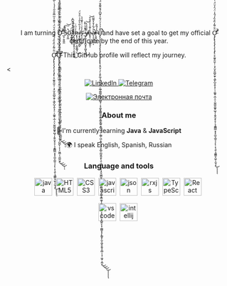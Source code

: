 <div id = "socials" align="center">
<p>I am turning Ơ̵̡̨̡̡̡̢̡̨̛͍̥̟̻̱̟̼̫̤̠̗̣̥̤̣̣̮͇̺͙̤̦̖͇͎̰̘̗͓͔̣̯̮̪̜͍͈̠̙͍̖͚̞̖̰̭͎̞̫̩͔̲̟̦̱̹̗̺̪̙̜̞̩̗͖̪̹̖̰̲̰̮̯̏͂̒̑́̄͆̔̎̅̀̄̈͐̐͆̆̈́̏̾͊̏̈̓̀̂̌̎̿̋̄̑̃̈́́̀̈́̓̿͋̓͑͊̋̾̇͐̔͌͗̅̄́̎̿̉́͑̀̑͂̆̈́̊̽́̄͘̕̚̚̕͜͜͜͝͠͠ͅͅ ̶̲͙̣̮͈̫̼̋̑̂̒̕͘5̵̢̯̪̀̔̽̚͠͝0̷̢͚͈͍̱̖̘͐͑͘ ̸̡͖̙̟͉̓͗͋̽͒͌͆̽̚̕ẗ̶̷̡̢̡͇̱̼̺̝̥͉̠͎̰͚̯͔́̆̐͒̀͜h̷̷̢̢͓̫̬͚̹͓̲̞̳̘̦̒́͗̇͜ͅi̷̶̧̢̻̭̝̺̼̪̙̓́͐͂͛̀̑̉͑̑͒̈́̕s̶̨̛̩̗̖̩͚̗̍̓̓̇͗͒͊̔͛ ̶̲̍̈̽̈̇͒̽̚̚ẏ̶̸̨̫̘̗͙̼̬͙͓̺̬̘̬̏̑̏́̓͘͜͝ͅe̴̶̢̟̗̣̝̮͚̭͎̊̒͊̾̓̓̆͒͝à̶̴͎͔̞̣̦͉̈́͂̓͒̽͌̅̈̕̚̕ͅr̶̖͍͍̮̹̥̅̒́̃̐Ō̴̡̢̨̡̢̢̡̡̧̢̨̡̢̢̨̧̨̢̢̢͓̭̮̹͉̙͕̯̙̲̞͎̬̰̣͕̻̦̼̲̜̳̳̗͍̲̘̪̳̘̜͔̥͚͙͚̳̯͍̞͇̥͇̞͇͍͙͇̖̲̘̮̣̰̻̜͖͕̱͍̖̝̼͎̗̻̩̲̰̬̼̯̙̖̱̣͖̺̜̬͎̖͙̬͖̪͈̙̼͔͉̘̮͚̻͙̤̣͎̳̱͙͇͚̞͎͚̟̝̥̳͍͎̠̖̦̼͕̠̻͍̞͙̜̲̻̬͓̗̙͇̥̙̰̝͖͙̱̯̬̝̤̻̩̣̘̹͖͓͕̪̝̓̉̉̒̈́͋̾͊͆̄́̄̆͌̂̎̈́̓͐̐̂̔͂̑̐̉́͊̊̄͗̈́̃̓̀̋̾̐͂͒̊̌͋̀͋̄͑̀̊̃̍͛͊̇̾̈́̃͛̌̆̈̔̃̃̑̈́̾̏̄̈́͐̄̔̅̃̈́̈̏̈̀̂̂̀́̄́̾̀̓̎̑̅͛̆̔͋̾͋̿̊͐̀̑̎̅͂́͊̉͆̓͑̓̎͘̕̕͘͘̕͘͘̚̚̕͘͜͜͜͜͠͠͠͝͝͝͝͠ͅͅͅͅͅͅand have set a goal to get my official Ơ̵̧̡̢̢̧̨̡̨̧̨̧̡̢̛̛̠̥̫̱̬̰̫̹̜͉̟̫̗̯̱̺̬̫̟̖͚̙̺͎͈̖̟̠͔̫͚̥̩̲͎̤͕̫̰̪̭͚̱̠̺̘͎̭̬̫̗̥̥̦͉̝̳̻̲̝̟̟̼̫̞̲̼̦̗̗̙̦͙͉͈̹̘͇̳͙͖̩͎̫̘͓̈͋͌̓̏̊̏̒́̑̾̈́̈̓̆̈́͑̎͊̾̅̿̐̑̋̾́̉̇̀̅̿̅̒̾͋̃̿̌̍́̊̄̋͑͑̎̄̒̀̏͋̈́̉̂̈́̈́̃̆̊͗̈́̽̈́̂̔̎̈́̎́͑̐̈́̌̈̊̀̍̾͗͗̅͌̾̋̈́́̐̿͋͐͐̄́̅͛͌͗̔́͌̄͘̚̚̚͘̕̕͜͠͝͠͝͝͝͝͠͝ͅͅͅͅͅ certificate by the end of this year. </p>
<p> Ơ̵̧̡̢̢̧̨̡̨̧̨̧̡̢̛̛̠̥̫̱̬̰̫̹̜͉̟̫̗̯̱̺̬̫̟̖͚̙̺͎͈̖̟̠͔̫͚̥̩̲͎̤͕̫̰̪̭͚̱̠̺̘͎̭̬̫̗̥̥̦͉̝̳̻̲̝̟̟̼̫̞̲̼̦̗̗̙̦͙͉͈̹̘͇̳͙͖̩͎̫̘͓̈͋͌̓̏̊̏̒́̑̾̈́̈̓̆̈́͑̎͊̾̅̿̐̑̋̾́̉̇̀̅̿̅̒̾͋̃̿̌̍́̊̄̋͑͑̎̄̒̀̏͋̈́̉̂̈́̈́̃̆̊͗̈́̽̈́̂̔̎̈́̎́͑̐̈́̌̈̊̀̍̾͗͗̅͌̾̋̈́́̐̿͋͐͐̄́̅͛͌͗̔́͌̄͘̚̚̚͘̕̕͜͠͝͠͝͝͝͝͠͝ͅͅͅͅͅƠ̵̡̨̡̡̡̢̡̨̛͍̥̟̻̱̟̼̫̤̠̗̣̥̤̣̣̮͇̺͙̤̦̖͇͎̰̘̗͓͔̣̯̮̪̜͍͈̠̙͍̖͚̞̖̰̭͎̞̫̩͔̲̟̦̱̹̗̺̪̙̜̞̩̗͖̪̹̖̰̲̰̮̯̏͂̒̑́̄͆̔̎̅̀̄̈͐̐͆̆̈́̏̾͊̏̈̓̀̂̌̎̿̋̄̑̃̈́́̀̈́̓̿͋̓͑͊̋̾̇͐̔͌͗̅̄́̎̿̉́͑̀̑͂̆̈́̊̽́̄͘̕̚̚̕͜͜͜͝͠͠ͅͅ This GitHub profile will reflect my journey. </p>
</div>

<div>
<p><</p> 
</div>
<div id = "socials" align="center">
  <a href="https://www.linkedin.com/in/ivan-shmidik">
  <img src="https://img.shields.io/badge/LinkedIn-blue?style=for-the-badge&logo=linkedin&logoColor=white" alt="LinkedIn"/>
  </a>
  
  <a href="https://t.me/CopetezHerrero">
  <img src="https://img.shields.io/badge/Telegram-blue?style=for-the-badge&logo=telegram&logoColor=white" alt="Telegram"/>  
  </a>

  [![Электронная почта](https://img.shields.io/badge/email-%40-yellow)](mailto:shmidik@gmail.com)

  
</div>

<div id = "socials" align="center">

### About me
:seedling: I'm currently learning **Java** & **JavaScript** 


:earth_africa: I speak English, Spanish, Russian

### Language and tools
<img src="https://cdn.jsdelivr.net/gh/devicons/devicon@latest/icons/java/java-original.svg" 
  title="java" with="40" height="40" />&nbsp;
<img src="https://cdn.jsdelivr.net/gh/devicons/devicon@latest/icons/html5/html5-original.svg" 
  title="HTML5" with="40" height="40" />&nbsp;
<img src="https://cdn.jsdelivr.net/gh/devicons/devicon@latest/icons/css3/css3-original.svg" 
  title="CSS3" with="40" height="40" />&nbsp;
<img src="https://cdn.jsdelivr.net/gh/devicons/devicon@latest/icons/javascript/javascript-original.svg"  title="javascript" with="40" height="40"/>&nbsp;
<img src="https://cdn.jsdelivr.net/gh/devicons/devicon@latest/icons/json/json-original.svg"  title="json" with="40" height="40"/>&nbsp;
<img src="https://cdn.jsdelivr.net/gh/devicons/devicon@latest/icons/rxjs/rxjs-original.svg"  title="rxjs" with="40" height="40"/>&nbsp;
<img src="https://cdn.jsdelivr.net/gh/devicons/devicon@latest/icons/typescript/typescript-plain.svg" title="TypeScript" with="40" height="40"/>&nbsp;
<img src="https://cdn.jsdelivr.net/gh/devicons/devicon@latest/icons/react/react-original.svg" title="React Native" with="40" height="40"/>&nbsp;


          
          
<img src="https://cdn.jsdelivr.net/gh/devicons/devicon@latest/icons/vscode/vscode-original.svg" title="vscode" with="40" height="40" />&nbsp;
<img src="https://cdn.jsdelivr.net/gh/devicons/devicon@latest/icons/intellij/intellij-original.svg"  title="intellij" with="40" height="40"/>&nbsp;

</div>
        

<div id="stat" align="center">
    <img src="https://github-profile-summary-cards.vercel.app/api/cards/profile-details?username=1Shmid&theme=github_dark" alt=""/>
    <img src="https://github-profile-summary-cards.vercel.app/api/cards/most-commit-language?username=1shmid&theme=github_dark" alt=""/>
     <img src="https://github-profile-summary-cards.vercel.app/api/cards/stats?username=1Shmid&theme=github_dark" alt=""/>
</div>


          
